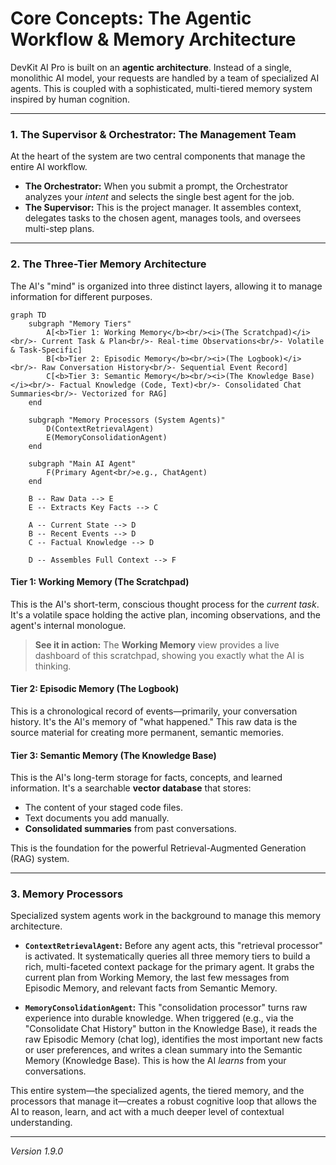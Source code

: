 
# Core Concepts: The Agentic Workflow & Memory Architecture

DevKit AI Pro is built on an **agentic architecture**. Instead of a single, monolithic AI model, your requests are handled by a team of specialized AI agents. This is coupled with a sophisticated, multi-tiered memory system inspired by human cognition.

---

### 1. The Supervisor & Orchestrator: The Management Team

At the heart of the system are two central components that manage the entire AI workflow.

-   **The Orchestrator:** When you submit a prompt, the Orchestrator analyzes your *intent* and selects the single best agent for the job.
-   **The Supervisor:** This is the project manager. It assembles context, delegates tasks to the chosen agent, manages tools, and oversees multi-step plans.

---

### 2. The Three-Tier Memory Architecture

The AI's "mind" is organized into three distinct layers, allowing it to manage information for different purposes.

```mermaid
graph TD
    subgraph "Memory Tiers"
        A[<b>Tier 1: Working Memory</b><br/><i>(The Scratchpad)</i><br/>- Current Task & Plan<br/>- Real-time Observations<br/>- Volatile & Task-Specific]
        B[<b>Tier 2: Episodic Memory</b><br/><i>(The Logbook)</i><br/>- Raw Conversation History<br/>- Sequential Event Record]
        C[<b>Tier 3: Semantic Memory</b><br/><i>(The Knowledge Base)</i><br/>- Factual Knowledge (Code, Text)<br/>- Consolidated Chat Summaries<br/>- Vectorized for RAG]
    end

    subgraph "Memory Processors (System Agents)"
        D(ContextRetrievalAgent)
        E(MemoryConsolidationAgent)
    end
    
    subgraph "Main AI Agent"
        F(Primary Agent<br/>e.g., ChatAgent)
    end

    B -- Raw Data --> E
    E -- Extracts Key Facts --> C
    
    A -- Current State --> D
    B -- Recent Events --> D
    C -- Factual Knowledge --> D
    
    D -- Assembles Full Context --> F
```

#### Tier 1: Working Memory (The Scratchpad)
This is the AI's short-term, conscious thought process for the *current task*. It's a volatile space holding the active plan, incoming observations, and the agent's internal monologue.
> **See it in action:** The **Working Memory** view provides a live dashboard of this scratchpad, showing you exactly what the AI is thinking.

#### Tier 2: Episodic Memory (The Logbook)
This is a chronological record of events—primarily, your conversation history. It's the AI's memory of "what happened." This raw data is the source material for creating more permanent, semantic memories.

#### Tier 3: Semantic Memory (The Knowledge Base)
This is the AI's long-term storage for facts, concepts, and learned information. It's a searchable **vector database** that stores:
-   The content of your staged code files.
-   Text documents you add manually.
-   **Consolidated summaries** from past conversations.

This is the foundation for the powerful Retrieval-Augmented Generation (RAG) system.

---

### 3. Memory Processors

Specialized system agents work in the background to manage this memory architecture.

-   **`ContextRetrievalAgent`:** Before any agent acts, this "retrieval processor" is activated. It systematically queries all three memory tiers to build a rich, multi-faceted context package for the primary agent. It grabs the current plan from Working Memory, the last few messages from Episodic Memory, and relevant facts from Semantic Memory.

-   **`MemoryConsolidationAgent`:** This "consolidation processor" turns raw experience into durable knowledge. When triggered (e.g., via the "Consolidate Chat History" button in the Knowledge Base), it reads the raw Episodic Memory (chat log), identifies the most important new facts or user preferences, and writes a clean summary into the Semantic Memory (Knowledge Base). This is how the AI *learns* from your conversations.

This entire system—the specialized agents, the tiered memory, and the processors that manage it—creates a robust cognitive loop that allows the AI to reason, learn, and act with a much deeper level of contextual understanding.

---
*Version 1.9.0*
